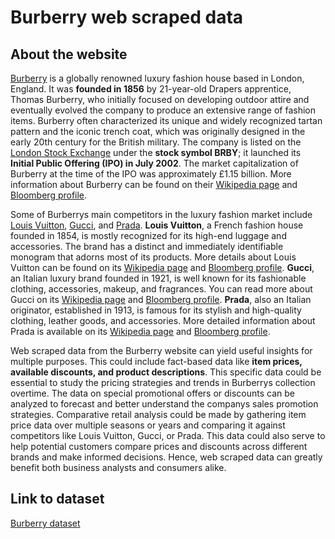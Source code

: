 # Burberry web scraped data 

## About the website

[Burberry](https://www.burberry.com) is a globally renowned luxury fashion house based in London, England. It was **founded in 1856** by 21-year-old Drapers apprentice, Thomas Burberry, who initially focused on developing outdoor attire and eventually evolved the company to produce an extensive range of fashion items. Burberry often characterized its unique and widely recognized tartan pattern and the iconic trench coat, which was originally designed in the early 20th century for the British military. The company is listed on the [London Stock Exchange](https://www.londonstockexchange.com/stock/BRBY/burberry-group-plc/summary) under the **stock symbol BRBY**; it launched its **Initial Public Offering (IPO) in July 2002**. The market capitalization of Burberry at the time of the IPO was approximately £1.15 billion. More information about Burberry can be found on their [Wikipedia page](https://en.wikipedia.org/wiki/Burberry) and [Bloomberg profile](https://www.bloomberg.com/profile/company/BRBY:LN).

Some of Burberrys main competitors in the luxury fashion market include [Louis Vuitton](https://www.louisvuitton.com/), [Gucci](https://www.gucci.com/), and [Prada](https://www.prada.com/). **Louis Vuitton**, a French fashion house founded in 1854, is mostly recognized for its high-end luggage and accessories. The brand has a distinct and immediately identifiable monogram that adorns most of its products. More details about Louis Vuitton can be found on its [Wikipedia page](https://en.wikipedia.org/wiki/Louis_Vuitton) and [Bloomberg profile](https://www.bloomberg.com/profile/company/MC:FP). **Gucci**, an Italian luxury brand founded in 1921, is well known for its fashionable clothing, accessories, makeup, and fragrances. You can read more about Gucci on its [Wikipedia page](https://en.wikipedia.org/wiki/Gucci) and [Bloomberg profile](https://www.bloomberg.com/profile/company/PRDSY:US). **Prada**, also an Italian originator, established in 1913, is famous for its stylish and high-quality clothing, leather goods, and accessories. More detailed information about Prada is available on its [Wikipedia page](https://en.wikipedia.org/wiki/Prada) and [Bloomberg profile](https://www.bloomberg.com/profile/company/PRDSY:US).

Web scraped data from the Burberry website can yield useful insights for multiple purposes. This could include fact-based data like **item prices, available discounts, and product descriptions**. This specific data could be essential to study the pricing strategies and trends in Burberrys collection overtime. The data on special promotional offers or discounts can be analyzed to forecast and better understand the companys sales promotion strategies. Comparative retail analysis could be made by gathering item price data over multiple seasons or years and comparing it against competitors like Louis Vuitton, Gucci, or Prada. This data could also serve to help potential customers compare prices and discounts across different brands and make informed decisions. Hence, web scraped data can greatly benefit both business analysts and consumers alike.


## Link to **dataset**

[Burberry dataset](https://www.databoutique.com/buy-data-list-subset/Burberry%20web%20scraped%20data/r/reck8Gq1NcSJMIjDz)
